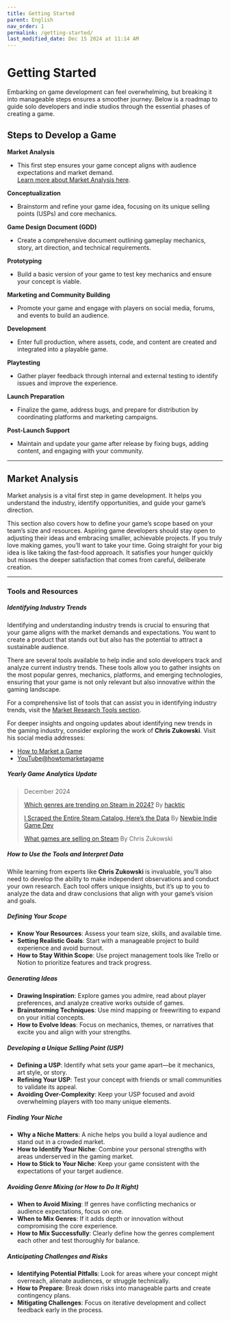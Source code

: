 ```yaml
---
title: Getting Started  
parent: English  
nav_order: 1  
permalink: /getting-started/  
last_modified_date: Dec 15 2024 at 11:14 AM  
---
```


# Getting Started  

Embarking on game development can feel overwhelming, but breaking it into manageable steps ensures a smoother journey. Below is a roadmap to guide solo developers and indie studios through the essential phases of creating a game.  

## Steps to Develop a Game  

 **Market Analysis**  
   - This first step ensures your game concept aligns with audience expectations and market demand.  
[Learn more about Market Analysis here](#market-analysis).  

 **Conceptualization**  
   - Brainstorm and refine your game idea, focusing on its unique selling points (USPs) and core mechanics.  

 **Game Design Document (GDD)**  
   - Create a comprehensive document outlining gameplay mechanics, story, art direction, and technical requirements.  

 **Prototyping**  
   - Build a basic version of your game to test key mechanics and ensure your concept is viable.  

 **Marketing and Community Building**  
   - Promote your game and engage with players on social media, forums, and events to build an audience. 

 **Development**  
   - Enter full production, where assets, code, and content are created and integrated into a playable game.  

 **Playtesting**  
   - Gather player feedback through internal and external testing to identify issues and improve the experience.  

 **Launch Preparation**  
   - Finalize the game, address bugs, and prepare for distribution by coordinating platforms and marketing campaigns.  

 **Post-Launch Support**  
   - Maintain and update your game after release by fixing bugs, adding content, and engaging with your community.  

---

## Market Analysis  

Market analysis is a vital first step in game development. It helps you understand the industry, identify opportunities, and guide your game’s direction.  

This section also covers how to define your game’s scope based on your team’s size and resources. Aspiring game developers should stay open to adjusting their ideas and embracing smaller, achievable projects. If you truly love making games, you’ll want to take your time. Going straight for your big idea is like taking the fast-food approach. It satisfies your hunger quickly but misses the deeper satisfaction that comes from careful, deliberate creation.  

---


### Tools and Resources  

##### Identifying Industry Trends  
Identifying and understanding industry trends is crucial to ensuring that your game aligns with the market demands and expectations. You want to create a product that stands out but also has the potential to attract a sustainable audience.  

There are several tools available to help indie and solo developers track and analyze current industry trends. These tools allow you to gather insights on the most popular genres, mechanics, platforms, and emerging technologies, ensuring that your game is not only relevant but also innovative within the gaming landscape.  

For a comprehensive list of tools that can assist you in identifying industry trends, visit the [Market Research Tools section](../marketing-specialist/#market-research-tools).

For deeper insights and ongoing updates about identifying new trends in the gaming industry, consider exploring the work of **Chris Zukowski**.
Visit his social media addresses:
 - [How to Market a Game](https://howtomarketagame.com/) 
 - [YouTube@howtomarketagame](https://www.youtube.com/@howtomarketagame)

##### Yearly Game Analytics Update 
> December 2024
>
> [Which genres are trending on Steam in 2024?](https://youtu.be/Yd_V0hv4B5g) By [hacktic](https://www.youtube.com/@hackticdev)
>
> [I Scraped the Entire Steam Catalog, Here’s the Data](https://youtu.be/qiNv3qv-YbU) By [Newbie Indie Game Dev](https://www.youtube.com/@NewbieIndieGameDev)
>
> [What games are selling on Steam](https://howtomarketagame.com/2024/07/16/what-games-are-selling-q2-2024/) By Chris Zukowski

##### How to Use the Tools and Interpret Data  
While learning from experts like **Chris Zukowski** is invaluable, you’ll also need to develop the ability to make independent observations and conduct your own research. Each tool offers unique insights, but it’s up to you to analyze the data and draw conclusions that align with your game’s vision and goals.  


##### Defining Your Scope  
- **Know Your Resources**: Assess your team size, skills, and available time.  
- **Setting Realistic Goals**: Start with a manageable project to build experience and avoid burnout.  
- **How to Stay Within Scope**: Use project management tools like Trello or Notion to prioritize features and track progress.  

##### Generating Ideas  
- **Drawing Inspiration**: Explore games you admire, read about player preferences, and analyze creative works outside of games.  
- **Brainstorming Techniques**: Use mind mapping or freewriting to expand on your initial concepts.  
- **How to Evolve Ideas**: Focus on mechanics, themes, or narratives that excite you and align with your strengths.  

##### Developing a Unique Selling Point (USP)  
- **Defining a USP**: Identify what sets your game apart—be it mechanics, art style, or story.  
- **Refining Your USP**: Test your concept with friends or small communities to validate its appeal.  
- **Avoiding Over-Complexity**: Keep your USP focused and avoid overwhelming players with too many unique elements.  

##### Finding Your Niche  
- **Why a Niche Matters**: A niche helps you build a loyal audience and stand out in a crowded market.  
- **How to Identify Your Niche**: Combine your personal strengths with areas underserved in the gaming market.  
- **How to Stick to Your Niche**: Keep your game consistent with the expectations of your target audience.  

##### Avoiding Genre Mixing (or How to Do It Right)  
- **When to Avoid Mixing**: If genres have conflicting mechanics or audience expectations, focus on one.  
- **When to Mix Genres**: If it adds depth or innovation without compromising the core experience.  
- **How to Mix Successfully**: Clearly define how the genres complement each other and test thoroughly for balance.  

##### Anticipating Challenges and Risks  
- **Identifying Potential Pitfalls**: Look for areas where your concept might overreach, alienate audiences, or struggle technically.  
- **How to Prepare**: Break down risks into manageable parts and create contingency plans.  
- **Mitigating Challenges**: Focus on iterative development and collect feedback early in the process.  
